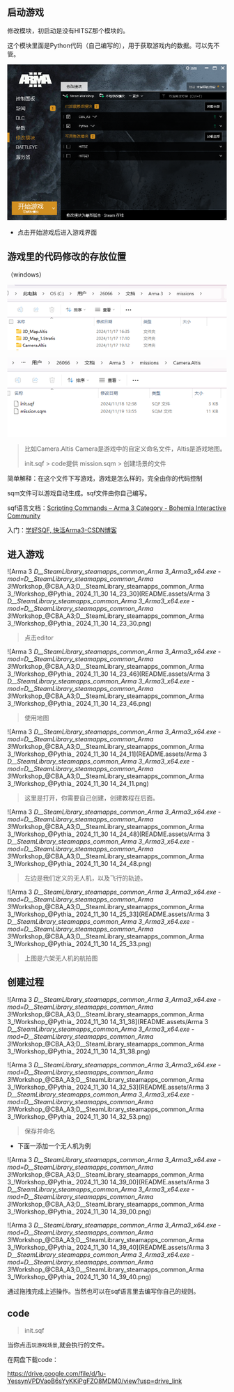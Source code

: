## 启动游戏

修改模块，初启动是没有HITSZ那个模块的。

这个模块里面是Python代码（自己编写的），用于获取游戏内的数据。可以先不管。

![image-20241130141038095](README.assets/image-20241130141038095.png)

- 点击开始游戏后进入游戏界面

## 游戏里的代码修改的存放位置

（windows）

![image-20241130141350020](README.assets/image-20241130141350020.png)

![image-20241130141903025](README.assets/image-20241130141903025.png)

> 比如Camera.Altis  Camera是游戏中的自定义命名文件，Altis是游戏地图。
>
> init.sqf  >  code提供
> mission.sqm > 创建场景的文件

简单解释：在这个文件下写游戏，游戏是怎么样的，完全由你的代码控制

sqm文件可以游戏自动生成。sqf文件由你自己编写。

sqf语言文档：[Scripting Commands – Arma 3 Category - Bohemia Interactive Community](https://community.bistudio.com/wiki/Category:Arma_3:_Scripting_Commands)

入门：[学好SQF, 快活Arma3-CSDN博客](https://blog.csdn.net/qq_35697906/article/details/123844766)

## 进入游戏

![Arma 3 _D__SteamLibrary_steamapps_common_Arma 3_Arma3_x64.exe_ _-mod=D__SteamLibrary_steamapps_common_Arma 3_!Workshop_@CBA_A3;D__SteamLibrary_steamapps_common_Arma 3_!Workshop_@Pythia_ 2024_11_30 14_23_30](README.assets/Arma 3 _D__SteamLibrary_steamapps_common_Arma 3_Arma3_x64.exe_ _-mod=D__SteamLibrary_steamapps_common_Arma 3_!Workshop_@CBA_A3;D__SteamLibrary_steamapps_common_Arma 3_!Workshop_@Pythia_ 2024_11_30 14_23_30.png)

> 点击editor

![Arma 3 _D__SteamLibrary_steamapps_common_Arma 3_Arma3_x64.exe_ _-mod=D__SteamLibrary_steamapps_common_Arma 3_!Workshop_@CBA_A3;D__SteamLibrary_steamapps_common_Arma 3_!Workshop_@Pythia_ 2024_11_30 14_23_46](README.assets/Arma 3 _D__SteamLibrary_steamapps_common_Arma 3_Arma3_x64.exe_ _-mod=D__SteamLibrary_steamapps_common_Arma 3_!Workshop_@CBA_A3;D__SteamLibrary_steamapps_common_Arma 3_!Workshop_@Pythia_ 2024_11_30 14_23_46.png)

> 使用地图

![Arma 3 _D__SteamLibrary_steamapps_common_Arma 3_Arma3_x64.exe_ _-mod=D__SteamLibrary_steamapps_common_Arma 3_!Workshop_@CBA_A3;D__SteamLibrary_steamapps_common_Arma 3_!Workshop_@Pythia_ 2024_11_30 14_24_11](README.assets/Arma 3 _D__SteamLibrary_steamapps_common_Arma 3_Arma3_x64.exe_ _-mod=D__SteamLibrary_steamapps_common_Arma 3_!Workshop_@CBA_A3;D__SteamLibrary_steamapps_common_Arma 3_!Workshop_@Pythia_ 2024_11_30 14_24_11.png)

> 这里是打开，你需要自己创建，创建教程在后面。

![Arma 3 _D__SteamLibrary_steamapps_common_Arma 3_Arma3_x64.exe_ _-mod=D__SteamLibrary_steamapps_common_Arma 3_!Workshop_@CBA_A3;D__SteamLibrary_steamapps_common_Arma 3_!Workshop_@Pythia_ 2024_11_30 14_24_48](README.assets/Arma 3 _D__SteamLibrary_steamapps_common_Arma 3_Arma3_x64.exe_ _-mod=D__SteamLibrary_steamapps_common_Arma 3_!Workshop_@CBA_A3;D__SteamLibrary_steamapps_common_Arma 3_!Workshop_@Pythia_ 2024_11_30 14_24_48.png)

> 左边是我们定义的无人机，以及飞行的轨迹。

![Arma 3 _D__SteamLibrary_steamapps_common_Arma 3_Arma3_x64.exe_ _-mod=D__SteamLibrary_steamapps_common_Arma 3_!Workshop_@CBA_A3;D__SteamLibrary_steamapps_common_Arma 3_!Workshop_@Pythia_ 2024_11_30 14_25_33](README.assets/Arma 3 _D__SteamLibrary_steamapps_common_Arma 3_Arma3_x64.exe_ _-mod=D__SteamLibrary_steamapps_common_Arma 3_!Workshop_@CBA_A3;D__SteamLibrary_steamapps_common_Arma 3_!Workshop_@Pythia_ 2024_11_30 14_25_33.png)

> 上图是六架无人机的航拍图



## 创建过程

![Arma 3 _D__SteamLibrary_steamapps_common_Arma 3_Arma3_x64.exe_ _-mod=D__SteamLibrary_steamapps_common_Arma 3_!Workshop_@CBA_A3;D__SteamLibrary_steamapps_common_Arma 3_!Workshop_@Pythia_ 2024_11_30 14_31_38](README.assets/Arma 3 _D__SteamLibrary_steamapps_common_Arma 3_Arma3_x64.exe_ _-mod=D__SteamLibrary_steamapps_common_Arma 3_!Workshop_@CBA_A3;D__SteamLibrary_steamapps_common_Arma 3_!Workshop_@Pythia_ 2024_11_30 14_31_38.png)

![Arma 3 _D__SteamLibrary_steamapps_common_Arma 3_Arma3_x64.exe_ _-mod=D__SteamLibrary_steamapps_common_Arma 3_!Workshop_@CBA_A3;D__SteamLibrary_steamapps_common_Arma 3_!Workshop_@Pythia_ 2024_11_30 14_32_53](README.assets/Arma 3 _D__SteamLibrary_steamapps_common_Arma 3_Arma3_x64.exe_ _-mod=D__SteamLibrary_steamapps_common_Arma 3_!Workshop_@CBA_A3;D__SteamLibrary_steamapps_common_Arma 3_!Workshop_@Pythia_ 2024_11_30 14_32_53.png)

> 保存并命名

- 下面一添加一个无人机为例

![Arma 3 _D__SteamLibrary_steamapps_common_Arma 3_Arma3_x64.exe_ _-mod=D__SteamLibrary_steamapps_common_Arma 3_!Workshop_@CBA_A3;D__SteamLibrary_steamapps_common_Arma 3_!Workshop_@Pythia_ 2024_11_30 14_39_00](README.assets/Arma 3 _D__SteamLibrary_steamapps_common_Arma 3_Arma3_x64.exe_ _-mod=D__SteamLibrary_steamapps_common_Arma 3_!Workshop_@CBA_A3;D__SteamLibrary_steamapps_common_Arma 3_!Workshop_@Pythia_ 2024_11_30 14_39_00.png)

![Arma 3 _D__SteamLibrary_steamapps_common_Arma 3_Arma3_x64.exe_ _-mod=D__SteamLibrary_steamapps_common_Arma 3_!Workshop_@CBA_A3;D__SteamLibrary_steamapps_common_Arma 3_!Workshop_@Pythia_ 2024_11_30 14_39_40](README.assets/Arma 3 _D__SteamLibrary_steamapps_common_Arma 3_Arma3_x64.exe_ _-mod=D__SteamLibrary_steamapps_common_Arma 3_!Workshop_@CBA_A3;D__SteamLibrary_steamapps_common_Arma 3_!Workshop_@Pythia_ 2024_11_30 14_39_40.png)

通过拖拽完成上述操作。当然也可以在sqf语言里去编写你自己的规则。

## code 

> init.sqf

当你点击`玩游戏场景`,就会执行的文件。

在网盘下载code：

https://drive.google.com/file/d/1u-YessynVPDVaoB6sYyKKiPgFZO8MDM0/view?usp=drive_link

